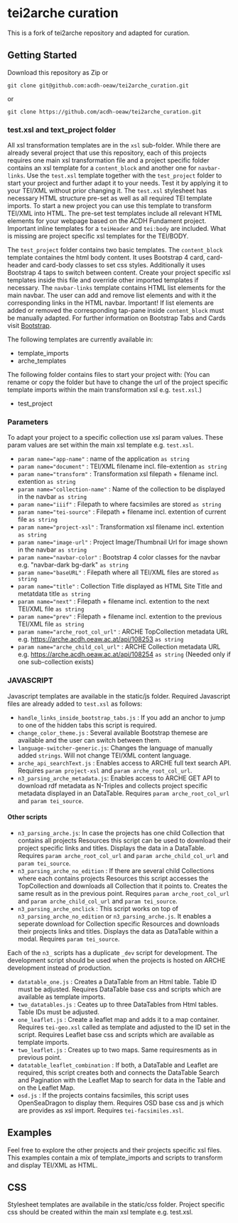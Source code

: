 # tei2arche curation

This is a fork of tei2arche repository and adapted for curation. 

## Getting Started

Download this repository as Zip
or
```
git clone git@github.com:acdh-oeaw/tei2arche_curation.git
```
or
```
git clone https://github.com/acdh-oeaw/tei2arche_curation.git
```

### test.xsl and text_project folder

All xsl transformation templates are in the `xsl` sub-folder. While there are already several project that use this repository, each of this projects requires one main xsl transformation file and a project specific folder contains an xsl template for a `content_block` and another one for `navbar-links`. Use the `test.xsl` template together with the `test_project` folder to start your project and further adapt it to your needs. Test it by applying it to your TEI/XML without prior changing it. The `test.xsl` stylesheet has necessary HTML structure pre-set as well as all required TEI template imports. To start a new project you can use this template to transform TEI/XML into HTML. The pre-set test templates include all relevant HTML elements for your webpage based on the ACDH Fundament project. Important inline templates for a `teiHeader` and `tei:body` are included. What is missing are project specific xsl templates for the TEI/BODY. 

The `test_project` folder contains two basic templates. The `content_block` template containes the html body content. It uses Bootstrap 4 card, card-header and card-body classes to set css styles. Additionally it uses Bootstrap 4 taps to switch between content. Create your project specific xsl templates inside this file and override other imported templates if necessary. The `navbar-links` template contains HTML list elements for the main navbar. The user can add and remove list elements and with it the corresponding links in the HTML navbar. Important! If list elements are added or removed the corresponding tap-pane inside `content_block` must be manually adapted. For further information on Bootstrap Tabs and Cards visit [Bootstrap](https://getbootstrap.com/).

The following templates are currently available in: 

* template_imports
* arche_templates

The following folder contains files to start your project with:
(You can rename or copy the folder but have to change the url of the project specific template imports within the main transformation xsl e.g. `test.xsl`.)

* test_project

### Parameters

To adapt your project to a specific collection use xsl param values. These param values are set within the main xsl template e.g. `test.xsl`.

* `param name="app-name"` : name of the application `as string`
* `param name="document"` : TEI/XML filename incl. file-extention `as string`
* `param name="transform"` : Transformation xsl filepath + filename incl. extention `as string`
* `param name="collection-name"` : Name of the collection to be displayed in the navbar `as string`
* `param name="iiif"` : Filepath to where facsimiles are stored `as string`
* `param name="tei-source"` : Filepath + filename incl. extention of current file `as string`
* `param name="project-xsl"` : Transformation xsl filename incl. extention `as string`
* `param name="image-url"` : Project Image/Thumbnail Url for image shown in the navbar `as string`
* `param name="navbar-color"` : Bootstrap 4 color classes for the navbar e.g. "navbar-dark bg-dark" `as string`
* `param name="baseURL"` : Filepath where all TEI/XML files are stored `as string`
* `param name="title"` : Collection Title  displayed as HTML Site Title and metatdata title `as string`
* `param name="next"` : Filepath + filename incl. extention to the next TEI/XML file `as string`
* `param name="prev"` : Filepath + filename incl. extention to the previous TEI/XML file `as string`
* `param name="arche_root_col_url"` : ARCHE TopCollection metadata URL e.g. https://arche.acdh.oeaw.ac.at/api/108253 `as string`
* `param name="arche_child_col_url"` : ARCHE Collection metadata URL e.g. https://arche.acdh.oeaw.ac.at/api/108254 `as string` (Needed only if one sub-collection exists)    

### JAVASCRIPT

Javascript templates are available in the static/js folder.
Required Javascript files are already added to `test.xsl` as follows:

* `handle_links_inside_bootstrap_tabs.js` : If you add an anchor to jump to one of the hidden tabs this script is required.
* `change_color_theme.js` : Several available Bootstrap themese are available and the user can switch between them.
* `language-switcher-generic.js`: Changes the language of manually added `strings`. Will not change TEI/XML content language.
* `arche_api_searchText.js` : Enables access to ARCHE full text search API. Requires `param project-xsl` and `param arche_root_col_url`. 
* `n3_parsing_arche_metadata.js`: Enables access to ARCHE GET API to download rdf metadata as N-Triples and collects project specific metadata displayed in an DataTable. Requires `param arche_root_col_url` and `param tei_source`.

#### Other scripts

* `n3_parsing_arche.js`: In case the projects has one child Collection that contains all projects Resources this script can be used to download their project specific links and titles. Displays the data in a DataTable.  Requires `param arche_root_col_url` and `param arche_child_col_url` and `param tei_source`.
* `n3_parsing_arche_no_edition` : If there are several child Collections where each contains projects Resources this script accesses the TopCollection and downloads all Collection that it points to. Creates the same result as in the previous point. Requires `param arche_root_col_url` and `param arche_child_col_url` and `param tei_source`.
* `n3_parsing_arche_onclick` : This script works on top of `n3_parsing_arche_no_edition` or `n3_parsing_arche.js`. It enables a seperate download for Collection specific Resources and downloads their projects links and titles. Displays the data as DataTable within a modal. Requires `param tei_source`.

Each of the `n3_` scripts has a duplicate `_dev` script for development. The development script should be used when the projects is hosted on ARCHE development instead of production.

* `datatable_one.js` : Creates a DataTable from an Html table. Table ID must be adjusted. Requires DataTable base css and scripts which are available as template imports.
* `two_datatables.js` : Ceates up to three DataTables from Html tables. Table IDs must be adjusted.
* `one_leaflet.js` : Create a leaflet map and adds it to a map container. Requires `tei-geo.xsl` called as template and adjusted to the ID set in the script. Requires Leaflet base css and scripts which are available as template imports.
* `two_leaflet.js` : Creates up to two maps. Same requiresments as in previous point. 
* `datatable_leaflet_combination` : If both, a DataTable and Leaflet are required, this script creates both and connects the DataTable Search and Pagination with the Leaflet Map to search for data in the Table and on the Leaflet Map. 
* `osd.js` : If the projects contains facsimiles, this script uses OpenSeaDragon to display them. Requires OSD base css and js which are provides as xsl import. Requires `tei-facsimiles.xsl`.

## Examples

Feel free to explore the other projects and their projects specific xsl files. This examples contain a mix of template_imports and scripts to transform and display TEI/XML as HTML. 

## CSS 

Stylesheet templates are availabile in the static/css folder. Project specific css should be created within the main xsl template e.g. test.xsl.
